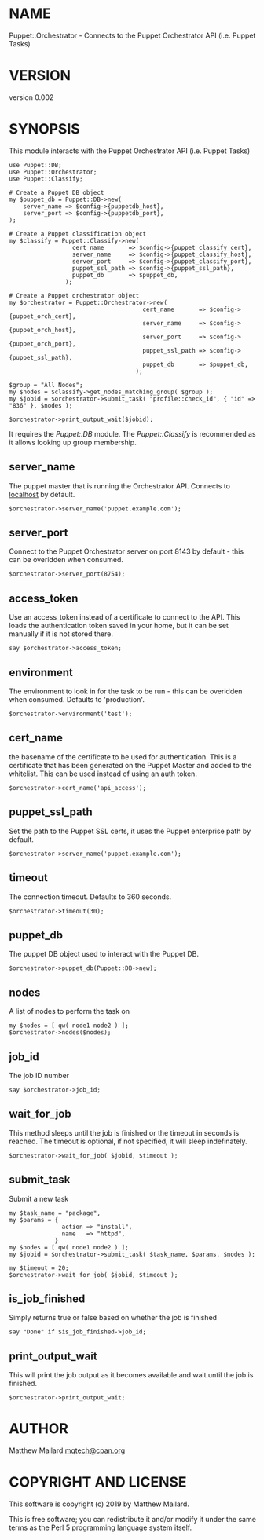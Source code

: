 # NAME

Puppet::Orchestrator - Connects to the Puppet Orchestrator API (i.e. Puppet Tasks)

# VERSION

version 0.002

# SYNOPSIS

This module interacts with the Puppet Orchestrator API (i.e. Puppet Tasks)

    use Puppet::DB;
    use Puppet::Orchestrator;
    use Puppet::Classify;

    # Create a Puppet DB object
    my $puppet_db = Puppet::DB->new(
        server_name => $config->{puppetdb_host},
        server_port => $config->{puppetdb_port},
    );

    # Create a Puppet classification object
    my $classify = Puppet::Classify->new(
                      cert_name       => $config->{puppet_classify_cert},
                      server_name     => $config->{puppet_classify_host},
                      server_port     => $config->{puppet_classify_port},
                      puppet_ssl_path => $config->{puppet_ssl_path},
                      puppet_db       => $puppet_db,
                    );

    # Create a Puppet orchestrator object
    my $orchestrator = Puppet::Orchestrator->new( 
                                          cert_name       => $config->{puppet_orch_cert},
                                          server_name     => $config->{puppet_orch_host},
                                          server_port     => $config->{puppet_orch_port},
                                          puppet_ssl_path => $config->{puppet_ssl_path},
                                          puppet_db       => $puppet_db,
                                        );

    $group = "All Nodes";
    my $nodes = $classify->get_nodes_matching_group( $group );
    my $jobid = $orchestrator->submit_task( "profile::check_id", { "id" => "836" }, $nodes );

    $orchestrator->print_output_wait($jobid);

It requires the _Puppet::DB_ module. The _Puppet::Classify_ is recommended as it allows
looking up group membership.

## server\_name

The puppet master that is running the Orchestrator API. Connects to [localhost](https://metacpan.org/pod/localhost) by default.

    $orchestrator->server_name('puppet.example.com');

## server\_port

Connect to the Puppet Orchestrator server on port 8143 by default - this can be overidden when consumed.

    $orchestrator->server_port(8754);

## access\_token

Use an access\_token instead of a certificate to connect to the API.
This loads the authentication token saved in your home, but it can be set manually if it is not stored there.

    say $orchestrator->access_token;

## environment

The environment to look in for the task to be run - this can be overidden when consumed. Defaults to 'production'.

    $orchestrator->environment('test');

## cert\_name

the basename of the certificate to be used for authentication.  This is a certificate that has been generated on the
Puppet Master and added to the whitelist.  This can be used instead of using an auth token.

    $orchestrator->cert_name('api_access');

## puppet\_ssl\_path

Set the path to the Puppet SSL certs, it uses the Puppet enterprise path by default.

    $orchestrator->server_name('puppet.example.com');

## timeout

The connection timeout.  Defaults to 360 seconds.

    $orchestrator->timeout(30);

## puppet\_db

The puppet DB object used to interact with the Puppet DB.

    $orchestrator->puppet_db(Puppet::DB->new);

## nodes

A list of nodes to perform the task on

    my $nodes = [ qw( node1 node2 ) ];
    $orchestrator->nodes($nodes);

## job\_id

The job ID number

    say $orchestrator->job_id;

## wait\_for\_job

This method sleeps until the job is finished or the timeout in seconds is reached.  The timeout is optional,
if not specified, it will sleep indefinately.

    $orchestrator->wait_for_job( $jobid, $timeout );

## submit\_task

Submit a new task

    my $task_name = "package",
    my $params = {
                   action => "install",
                   name   => "httpd",
                 }
    my $nodes = [ qw( node1 node2 ) ];
    my $jobid = $orchestrator->submit_task( $task_name, $params, $nodes );

    my $timeout = 20;
    $orchestrator->wait_for_job( $jobid, $timeout );

## is\_job\_finished

Simply returns true or false based on whether the job is finished

    say "Done" if $is_job_finished->job_id;

## print\_output\_wait

This will print the job output as it becomes available and wait until the job is finished.

    $orchestrator->print_output_wait;

# AUTHOR

Matthew Mallard <mqtech@cpan.org>

# COPYRIGHT AND LICENSE

This software is copyright (c) 2019 by Matthew Mallard.

This is free software; you can redistribute it and/or modify it under
the same terms as the Perl 5 programming language system itself.
